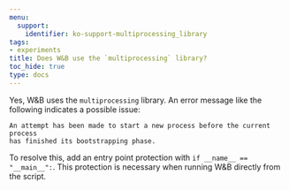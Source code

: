 ```yaml
---
menu:
  support:
    identifier: ko-support-multiprocessing_library
tags:
- experiments
title: Does W&B use the `multiprocessing` library?
toc_hide: true
type: docs
---
```


Yes, W&B uses the `multiprocessing` library. An error message like the following indicates a possible issue:

```
An attempt has been made to start a new process before the current process 
has finished its bootstrapping phase.
```

To resolve this, add an entry point protection with `if __name__ == "__main__":`. This protection is necessary when running W&B directly from the script.
